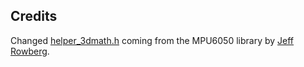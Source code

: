 ## Credits

Changed [helper_3dmath.h](https://github.com/jrowberg/i2cdevlib/blob/master/Arduino/MPU6050/helper_3dmath.h)
coming from the MPU6050 library by [Jeff Rowberg](https://github.com/jrowberg).